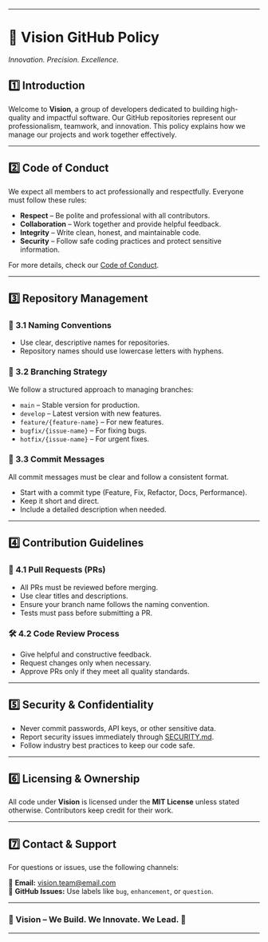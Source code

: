 
---

# **🚀 Vision GitHub Policy**  
*Innovation. Precision. Excellence.*  

## **1️⃣ Introduction**  
Welcome to **Vision**, a group of developers dedicated to building high-quality and impactful software. Our GitHub repositories represent our professionalism, teamwork, and innovation. This policy explains how we manage our projects and work together effectively.  

---

## **2️⃣ Code of Conduct**  
We expect all members to act professionally and respectfully. Everyone must follow these rules:  

- **Respect** – Be polite and professional with all contributors.  
- **Collaboration** – Work together and provide helpful feedback.  
- **Integrity** – Write clean, honest, and maintainable code.  
- **Security** – Follow safe coding practices and protect sensitive information.  

For more details, check our [Code of Conduct](CODE_OF_CONDUCT.md).  

---

## **3️⃣ Repository Management**  

### **📌 3.1 Naming Conventions**  
- Use clear, descriptive names for repositories.  
- Repository names should use lowercase letters with hyphens.  

### **📌 3.2 Branching Strategy**  
We follow a structured approach to managing branches:  

- `main` – Stable version for production.  
- `develop` – Latest version with new features.  
- `feature/{feature-name}` – For new features.  
- `bugfix/{issue-name}` – For fixing bugs.  
- `hotfix/{issue-name}` – For urgent fixes.  

### **📌 3.3 Commit Messages**  
All commit messages must be clear and follow a consistent format.  

- Start with a commit type (Feature, Fix, Refactor, Docs, Performance).  
- Keep it short and direct.  
- Include a detailed description when needed.  

---

## **4️⃣ Contribution Guidelines**  

### **📝 4.1 Pull Requests (PRs)**  
- All PRs must be reviewed before merging.  
- Use clear titles and descriptions.  
- Ensure your branch name follows the naming convention.  
- Tests must pass before submitting a PR.  

### **🛠 4.2 Code Review Process**  
- Give helpful and constructive feedback.  
- Request changes only when necessary.  
- Approve PRs only if they meet all quality standards.  

---

## **5️⃣ Security & Confidentiality**  
- Never commit passwords, API keys, or other sensitive data.  
- Report security issues immediately through [SECURITY.md](SECURITY.md).  
- Follow industry best practices to keep our code safe.  

---

## **6️⃣ Licensing & Ownership**  
All code under **Vision** is licensed under the **MIT License** unless stated otherwise. Contributors keep credit for their work.  

---

## **7️⃣ Contact & Support**  
For questions or issues, use the following channels:  

📧 **Email:** [vision.team@email.com](mailto:vision.team@email.com)  
📌 **GitHub Issues:** Use labels like `bug`, `enhancement`, or `question`.  

---

### **🚀 Vision – We Build. We Innovate. We Lead. 🚀**  

---
